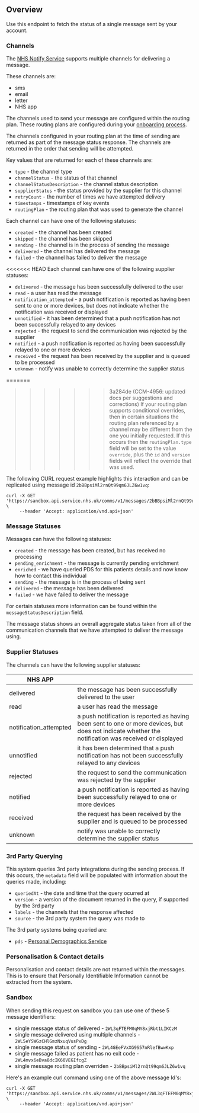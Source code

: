 ## Overview

Use this endpoint to fetch the status of a single message sent by your account.

### Channels

The [NHS Notify Service](https://digital.nhs.uk/services/nhs-notify) supports multiple channels for delivering a message.

These channels are:

* sms
* email
* letter
* NHS app

The channels used to send your message are configured within the routing plan. These routing plans are configured during your [onboarding process](#overview--onboarding).

The channels configured in your routing plan at the time of sending are returned as part of the message status response. The channels are returned in the order that sending will be attempted.

Key values that are returned for each of these channels are:

* `type` - the channel type
* `channelStatus` - the status of that channel
* `channelStatusDescription` - the channel status description
* `supplierStatus` - the status provided by the supplier for this channel
* `retryCount` - the number of times we have attempted delivery
* `timestamps` - timestamps of key events
* `routingPlan` - the routing plan that was used to generate the channel

Each channel can have one of the following statuses:

* `created` - the channel has been created
* `skipped` - the channel has been skipped
* `sending` - the channel is in the process of sending the message
* `delivered` - the channel has delivered the message
* `failed` - the channel has failed to deliver the message

<<<<<<< HEAD
Each channel can have one of the following supplier statuses:

* `delivered` - the message has been successfully delivered to the user
* `read` - a user has read the message
* `notification_attempted` - a push notification is reported as having been sent to one or more devices, but does not indicate whether the notification was received or displayed 
* `unnotified` - it has been determined that a push notification has not been successfully relayed to any devices
* `rejected` - the request to send the communication was rejected by the supplier
* `notified` - a push notification is reported as having been successfully relayed to one or more devices
* `received` - the request has been received by the supplier and is queued to be processed
* `unknown` - notify was unable to correctly determine the supplier status

=======
>>>>>>> 3a284de (CCM-4956: updated docs per suggestions and corrections)
If your routing plan supports conditional overrides, then in certain situations the routing plan referenced by a channel may be different from the one you initially requested. If this occurs then the `routingPlan.type` field will be set to the value `override`, plus the `id` and `version` fields will reflect the override that was used.

The following CURL request example highlights this interaction and can be replicated using message id `2bBBpsiMl2rnQt99qm6JLZ6w1vq`:
```
curl -X GET 'https://sandbox.api.service.nhs.uk/comms/v1/messages/2bBBpsiMl2rnQt99qm6JLZ6w1vq' \
     --header 'Accept: application/vnd.api+json'
```

### Message Statuses

Messages can have the following statuses:

* `created` - the message has been created, but has received no processing
* `pending_enrichment` - the message is currently pending enrichment
* `enriched` - we have queried PDS for this patients details and now know how to contact this individual
* `sending` - the message is in the process of being sent
* `delivered` - the message has been delivered
* `failed` - we have failed to deliver the message

For certain statuses more information can be found within the `messageStatusDescription` field.

The message status shows an overall aggregate status taken from all of the communication channels that we have attempted to deliver the message using.

### Supplier Statuses

The channels can have the following supplier statuses:

| **NHS APP**            |                                                                                                                                                      |
|------------------------|------------------------------------------------------------------------------------------------------------------------------------------------------|
| delivered              | the message has been successfully delivered to the user                                                                                              |
| read                   | a user has read the message                                                                                                                          |
| notification_attempted | a push notification is reported as having been sent to one or more devices, but does not indicate whether the notification was received or displayed |
| unnotified             | it has been determined that a push notification has not been successfully relayed to any devices                                                     |
| rejected               | the request to send the communication was rejected by the supplier                                                                                   |
| notified               | a push notification is reported as having been successfully relayed to one or more devices                                                           |
| received               | the request has been received by the supplier and is queued to be processed                                                                          |
| unknown                | notify was unable to correctly determine the supplier status                                                                                         |

### 3rd Party Querying

This system queries 3rd party integrations during the sending process. If this occurs, the `metadata` field will be populated with information about the queries made, including:

* `queriedAt` - the date and time that the query ocurred at
* `version` - a version of the document returned in the query, if supported by the 3rd party
* `labels` - the channels that the response affected
* `source` - the 3rd party system the query was made to

The 3rd party systems being queried are:

* `pds` - [Personal Demographics Service](https://digital.nhs.uk/services/personal-demographics-service)

### Personalisation & Contact details

Personalisation and contact details are not returned within the messages. This is to ensure that Personally Identifiable Information cannot be extracted from the system.

### Sandbox

When sending this request on sandbox you can use one of these 5 message identifiers:

* single message status of delivered - `2WL3qFTEFM0qMY8xjRbt1LIKCzM`
* single message delivered using multiple channels - `2WL5eYSWGzCHlGmzNxuqVusPxDg`
* single message status of sending - `2WL4GEeFVxXG9S57nRlefBwwKxp`
* single message failed as patient has no exit code - `2WL4mvx6eBva8dcIK60VEGIfcgZ`
* single message routing plan overriden - `2bBBpsiMl2rnQt99qm6JLZ6w1vq`

Here's an example curl command using one of the above message Id's:

```
curl -X GET 'https://sandbox.api.service.nhs.uk/comms/v1/messages/2WL3qFTEFM0qMY8xjRbt1LIKCzM' \
     --header 'Accept: application/vnd.api+json'
```
